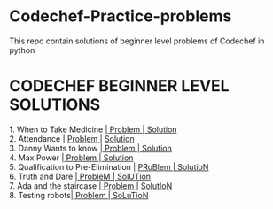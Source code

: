 # Codechef-Practice-problems
This repo contain solutions of beginner level problems of Codechef in python
<h1>              CODECHEF BEGINNER LEVEL SOLUTIONS        </h1>
1. When to Take Medicine |<a href = "https://www.codechef.com/problems/MEDIC"> Problem </a>|<a href="https://github.com/ishul07/Codechef-Practice-problems/blob/master/When%20to%20take%20medicine.py"> Solution </a> </br>
2. Attendance | <a href ="https://www.codechef.com/problems/ATTND"> Problem </a>| <a href="https://github.com/ishul07/Codechef-Practice-problems/blob/master/Attendance.py"> Solution </a> </br>
3. Danny Wants to know |<a href="https://www.codechef.com/problems/DANOW"> Problem </a>|<a href="https://github.com/ishul07/Codechef-Practice-problems/blob/master/Danny%20Wants%20to%20know.py"> Solution </a> </br>
4. Max Power |<a href="https://www.codechef.com/problems/MAX2"> Problem </a>|<a href="https://github.com/ishul07/Codechef-Practice-problems/blob/master/Max%20Power.py"> Solution </a> </br>
5. Qualification to Pre-Elimination | <a href="https://www.codechef.com/problems/QUALPREL">PRoBlem </a> |<a href="https://github.com/ishul07/Codechef-Practice-problems/blob/master/Qualifying%20to%20pre%20elemination.py" > SolutioN </a> <br>
6. Truth and Dare |<a href="https://www.codechef.com/problems/TRUEDARE" > ProbleM </a>|<a href="https://github.com/ishul07/Codechef-Practice-problems/blob/master/Truth%20and%20Dare.py" > SolUTion </a> <br>
7. Ada and the staircase |<a href="https://www.codechef.com/problems/ADASTAIR"> Problem </a>| <a href="https://github.com/ishul07/Codechef-Practice-problems/blob/master/Ada%20and%20the%20staircase.py">SolutIoN </a> <br>
8. Testing robots|<a href="https://www.codechef.com/problems/TSTROBOT"> Problem </a>|<a href="https://github.com/ishul07/Codechef-Practice-problems/blob/master/Testing%20robots.py"> SoLuTioN</a> <br>
